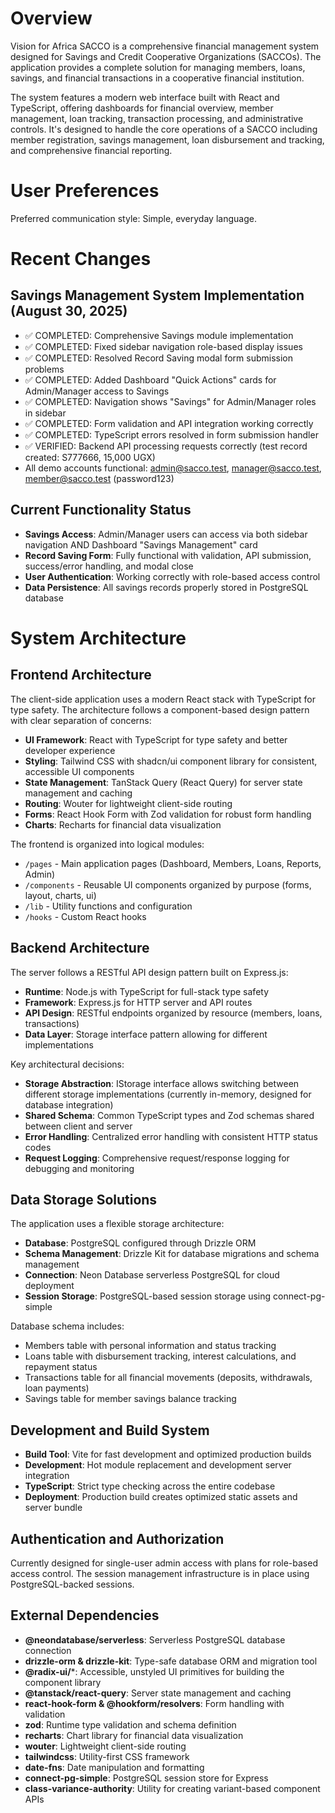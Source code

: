 # Overview

Vision for Africa SACCO is a comprehensive financial management system designed for Savings and Credit Cooperative Organizations (SACCOs). The application provides a complete solution for managing members, loans, savings, and financial transactions in a cooperative financial institution.

The system features a modern web interface built with React and TypeScript, offering dashboards for financial overview, member management, loan tracking, transaction processing, and administrative controls. It's designed to handle the core operations of a SACCO including member registration, savings management, loan disbursement and tracking, and comprehensive financial reporting.

# User Preferences

Preferred communication style: Simple, everyday language.

# Recent Changes

## Savings Management System Implementation (August 30, 2025)
- ✅ COMPLETED: Comprehensive Savings module implementation 
- ✅ COMPLETED: Fixed sidebar navigation role-based display issues
- ✅ COMPLETED: Resolved Record Saving modal form submission problems
- ✅ COMPLETED: Added Dashboard "Quick Actions" cards for Admin/Manager access to Savings
- ✅ COMPLETED: Navigation shows "Savings" for Admin/Manager roles in sidebar
- ✅ COMPLETED: Form validation and API integration working correctly
- ✅ COMPLETED: TypeScript errors resolved in form submission handler
- ✅ VERIFIED: Backend API processing requests correctly (test record created: S777666, 15,000 UGX)
- All demo accounts functional: admin@sacco.test, manager@sacco.test, member@sacco.test (password123)

## Current Functionality Status
- **Savings Access**: Admin/Manager users can access via both sidebar navigation AND Dashboard "Savings Management" card
- **Record Saving Form**: Fully functional with validation, API submission, success/error handling, and modal close
- **User Authentication**: Working correctly with role-based access control
- **Data Persistence**: All savings records properly stored in PostgreSQL database

# System Architecture

## Frontend Architecture

The client-side application uses a modern React stack with TypeScript for type safety. The architecture follows a component-based design pattern with clear separation of concerns:

- **UI Framework**: React with TypeScript for type safety and better developer experience
- **Styling**: Tailwind CSS with shadcn/ui component library for consistent, accessible UI components
- **State Management**: TanStack Query (React Query) for server state management and caching
- **Routing**: Wouter for lightweight client-side routing
- **Forms**: React Hook Form with Zod validation for robust form handling
- **Charts**: Recharts for financial data visualization

The frontend is organized into logical modules:
- `/pages` - Main application pages (Dashboard, Members, Loans, Reports, Admin)
- `/components` - Reusable UI components organized by purpose (forms, layout, charts, ui)
- `/lib` - Utility functions and configuration
- `/hooks` - Custom React hooks

## Backend Architecture

The server follows a RESTful API design pattern built on Express.js:

- **Runtime**: Node.js with TypeScript for full-stack type safety
- **Framework**: Express.js for HTTP server and API routes
- **API Design**: RESTful endpoints organized by resource (members, loans, transactions)
- **Data Layer**: Storage interface pattern allowing for different implementations

Key architectural decisions:
- **Storage Abstraction**: IStorage interface allows switching between different storage implementations (currently in-memory, designed for database integration)
- **Shared Schema**: Common TypeScript types and Zod schemas shared between client and server
- **Error Handling**: Centralized error handling with consistent HTTP status codes
- **Request Logging**: Comprehensive request/response logging for debugging and monitoring

## Data Storage Solutions

The application uses a flexible storage architecture:

- **Database**: PostgreSQL configured through Drizzle ORM
- **Schema Management**: Drizzle Kit for database migrations and schema management
- **Connection**: Neon Database serverless PostgreSQL for cloud deployment
- **Session Storage**: PostgreSQL-based session storage using connect-pg-simple

Database schema includes:
- Members table with personal information and status tracking
- Loans table with disbursement tracking, interest calculations, and repayment status
- Transactions table for all financial movements (deposits, withdrawals, loan payments)
- Savings table for member savings balance tracking

## Development and Build System

- **Build Tool**: Vite for fast development and optimized production builds
- **Development**: Hot module replacement and development server integration
- **TypeScript**: Strict type checking across the entire codebase
- **Deployment**: Production build creates optimized static assets and server bundle

## Authentication and Authorization

Currently designed for single-user admin access with plans for role-based access control. The session management infrastructure is in place using PostgreSQL-backed sessions.

## External Dependencies

- **@neondatabase/serverless**: Serverless PostgreSQL database connection
- **drizzle-orm & drizzle-kit**: Type-safe database ORM and migration tool
- **@radix-ui/***: Accessible, unstyled UI primitives for building the component library
- **@tanstack/react-query**: Server state management and caching
- **react-hook-form & @hookform/resolvers**: Form handling with validation
- **zod**: Runtime type validation and schema definition
- **recharts**: Chart library for financial data visualization
- **wouter**: Lightweight client-side routing
- **tailwindcss**: Utility-first CSS framework
- **date-fns**: Date manipulation and formatting
- **connect-pg-simple**: PostgreSQL session store for Express
- **class-variance-authority**: Utility for creating variant-based component APIs